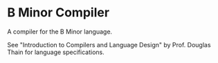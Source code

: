 # B Minor Compiler
A compiler for the B Minor language.

See "Introduction to Compilers and Language Design" by Prof. Douglas Thain for language specifications.
